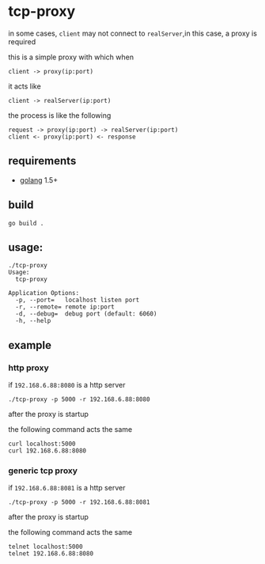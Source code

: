# tcp-proxy

in some cases, `client` may not connect to `realServer`,in this case, a proxy is required

this is a simple proxy with which when 

	client -> proxy(ip:port)

it acts like 
	
	client -> realServer(ip:port)


the process is like the following

	request -> proxy(ip:port) -> realServer(ip:port)
	client <- proxy(ip:port) <- response

## requirements

- [golang](http://golang.org) 1.5+

## build

	go build .

## usage:

```
./tcp-proxy
Usage:
  tcp-proxy

Application Options:
  -p, --port=   localhost listen port
  -r, --remote= remote ip:port
  -d, --debug=  debug port (default: 6060)
  -h, --help
```

## example

### http proxy

if `192.168.6.88:8080` is a http server

	./tcp-proxy -p 5000 -r 192.168.6.88:8080
	
after the proxy is startup	

the following command acts the same

	curl localhost:5000
	curl 192.168.6.88:8080
	
### generic tcp proxy

if `192.168.6.88:8081` is a http server

	./tcp-proxy -p 5000 -r 192.168.6.88:8081
	
after the proxy is startup	

the following command acts the same

	telnet localhost:5000
	telnet 192.168.6.88:8080
